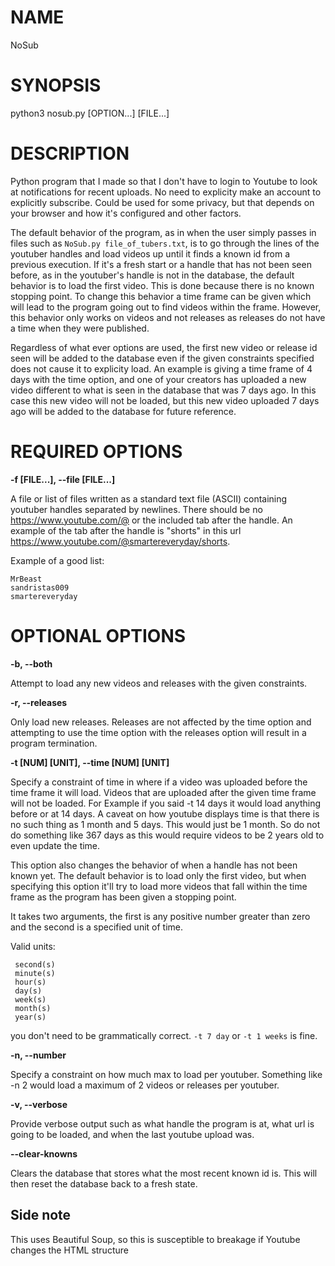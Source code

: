 # NAME
  NoSub

# SYNOPSIS
  python3 nosub.py [OPTION...] [FILE...]
  
# DESCRIPTION
  Python program that I made so that I don't have to login to Youtube to look at notifications for recent uploads. No need to explicity make an account to explicitly subscribe.
  Could be used for some privacy, but that depends on your browser and how it's configured and other factors.

  The default behavior of the program, as in when the user simply passes in files such as `NoSub.py file_of_tubers.txt`, is to go through the lines of the youtuber handles and load
  videos up until it finds a known id from a previous execution. If it's a fresh start or a handle that has not been seen before, as in the youtuber's handle is not in the
  database, the default behavior is to load the first video. This is done because there is no known stopping point. To change this behavior a time frame can be given
  which will lead to the program going out to find videos within the frame. However, this behavior only works on videos and not releases as releases do not have a time when they were published.

  Regardless of what ever options are used, the first new video or release id seen will be added to the database even if the given constraints specified does not cause it to explicity load.
  An example is giving a time frame of 4 days with the time option, and one of your creators has uploaded a new video different to what is seen in the database that was 7 days ago. In this
  case this new video will not be loaded, but this new video uploaded 7 days ago will be added to the database for future reference.
  
# REQUIRED OPTIONS
  **-f [FILE...], --file [FILE...]**
   
  A file or list of files written as a standard text file (ASCII) containing youtuber handles separated by newlines. There should be no https://www.youtube.com/@ or the included tab after the handle.
  An example of the tab after the handle is "shorts" in this url https://www.youtube.com/@smartereveryday/shorts. 
    
  Example of a good list:
  
    MrBeast
    sandristas009
    smartereveryday

# OPTIONAL OPTIONS
  **-b, --both**
  
  Attempt to load any new videos and releases with the given constraints.
  
  **-r, --releases**
    
  Only load new releases.
  Releases are not affected by the time option and attempting to use the time option with the releases option will
  result in a program termination.
    
  **-t [NUM] [UNIT], --time [NUM] [UNIT]**
  
  Specify a constraint of time in where if a video was uploaded before the time frame it will load.
  Videos that are uploaded after the given time frame will not be loaded.
  For Example if you said -t 14 days it would load anything before or at 14 days. A caveat on how youtube
  displays time is that there is no such thing as 1 month and 5 days. This would just be 1 month. So do not
  do something like 367 days as this would require videos to be 2 years old to even update the time.

  This option also changes the behavior of when a handle has not been known yet. The default behavior is to load only the first video,
  but when specifying this option it'll try to load more videos that fall within the time frame as the program has been given a stopping point.
  
  It takes two arguments, the first is any positive number greater than zero and the second is a specified unit of time.
  
  Valid units:
    
     second(s)
     minute(s)
     hour(s) 
     day(s)
     week(s)
     month(s)
     year(s)

  you don't need to be grammatically correct. `-t 7 day` or `-t 1 weeks` is fine.
    
  **-n, --number**
    
  Specify a constraint on how much max to load per youtuber. Something like -n 2 would load a maximum of 2 videos or releases per youtuber.
    
  **-v, --verbose**
  
  Provide verbose output such as what handle the program is at, what url is going to be loaded, and when the last youtube upload was.
    
  **--clear-knowns**
  
  Clears the database that stores what the most recent known id is. This will then reset the database back to a fresh state.

  
  ## Side note
    
  This uses Beautiful Soup, so this is susceptible to breakage if Youtube changes the HTML structure
